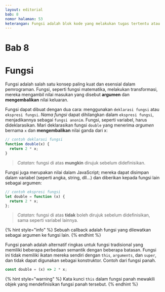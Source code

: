 ```yaml
---
layout: editorial
bab: 8
nomor halaman: 53
keterangan: Fungsi adalah blok kode yang melakukan tugas tertentu atau sekumpulan tugas. Mereka adalah unit kode yang dapat digunakan kembali yang dapat dipanggil dan dieksekusi kapan saja dalam sebuah program.
---
```


# Bab 8

# Fungsi

Fungsi adalah salah satu konsep paling kuat dan esensial dalam pemrograman. Fungsi, seperti fungsi matematika, melakukan transformasi, mereka mengambil nilai masukan yang disebut **argumen** dan **mengembalikan** nilai keluaran. &#x20;

Fungsi dapat dibuat dengan dua cara: menggunakan `deklarasi fungsi` atau `ekspresi fungsi`. _Nama fungsi_ dapat dihilangkan dalam `ekspresi fungsi`, menjadikannya sebagai `fungsi anonim`. Fungsi, seperti variabel, harus dideklarasikan. Mari deklarasikan fungsi `double` yang menerima _argumen_ bernama `x` dan **mengembalikan** nilai ganda dari x:

```javascript
// contoh deklarasi fungsi
function double(x) {
  return 2 * x;
}
```

> _Catatan:_ fungsi di atas **mungkin** dirujuk sebelum didefinisikan.

Fungsi juga merupakan nilai dalam JavaScript; mereka dapat disimpan dalam variabel (seperti angka, string, dll...) dan diberikan kepada fungsi lain sebagai argumen:

```javascript
// contoh ekspresi fungsi
let double = function (x) {
  return 2 * x;
};
```

> _Catatan:_ fungsi di atas **tidak** boleh dirujuk sebelum didefinisikan, sama seperti variabel lainnya.

{% hint style="info" %}
&#x20;Sebuah callback adalah fungsi yang dilewatkan sebagai argumen ke fungsi lain.
{% endhint %}

Fungsi panah adalah alternatif ringkas untuk fungsi tradisional yang memiliki beberapa perbedaan semantik dengan beberapa batasan. Fungsi ini tidak memiliki ikatan mereka sendiri dengan `this`, `arguments`, dan `super`, dan tidak dapat digunakan sebagai konstruktor. Contoh dari fungsi panah.

```javascript
const double = (x) => 2 * x;
```

{% hint style="warning" %}
Kata kunci `this` dalam fungsi panah mewakili objek yang mendefinisikan fungsi panah tersebut.&#x20;
{% endhint %}
